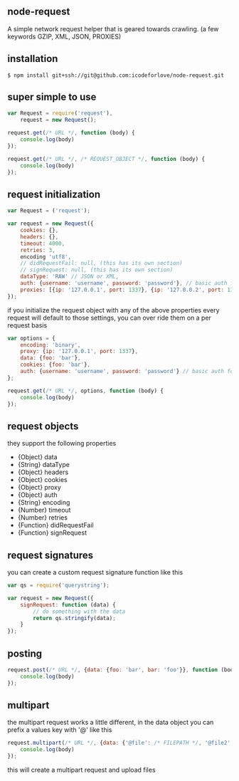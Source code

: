 ## node-request

A simple network request helper that is geared towards crawling. (a few keywords GZIP, XML, JSON, PROXIES)

## installation

    $ npm install git+ssh://git@github.com:icodeforlove/node-request.git

## super simple to use

```javascript
var Request = require('request'),
	request = new Request();

request.get(/* URL */, function (body) {
	console.log(body)
});

request.get(/* URL */, /* REQUEST_OBJECT */, function (body) {
	console.log(body)
});
```

## request initialization

```javascript
var Request = ('request');

var request = new Request({
	cookies: {},
	headers: {},
	timeout: 4000,
	retries: 3,
	encoding 'utf8',
	// didRequestFail: null, (this has its own section)
	// signRequest: null, (this has its own section)
	dataType: 'RAW' // JSON or XML,
	auth: {username: 'username', password: 'password'}, // basic auth for all requests
	proxies: [{ip: '127.0.0.1', port: 1337}, {ip: '127.0.0.2', port: 1337}, {ip: '127.0.0.3', port: 1337}] // rotating proxy array
});
```

if you initialize the request object with any of the above properties every request will default to those settings, you can over ride them on a per request basis

```javascript
var options = {
	encoding: 'binary',
	proxy: {ip: '127.0.0.1', port: 1337},
	data: {foo: 'bar'},
	cookies: {foo: 'bar'},
	auth: {username: 'username', password: 'password'} // basic auth for request
};

request.get(/* URL */, options, function (body) {
	console.log(body)
});
```
## request objects

they support the following properties
* {Object} data 
* {String} dataType
* {Object} headers
* {Object} cookies
* {Object} proxy
* {Object} auth
* {String} encoding
* {Number} timeout
* {Number} retries
* {Function} didRequestFail
* {Function} signRequest

## request signatures

you can create a custom request signature function like this

```javascript
var qs = require('querystring');

var request = new Request({
	signRequest: function (data) {
		// do something with the data
		return qs.stringify(data);
	}
});
```

## posting

```javascript
request.post(/* URL */, {data: {foo: 'bar', bar: 'foo'}}, function (body) {
	console.log(body)
});
```

## multipart

the multipart request works a little different, in the data object you can prefix a values key with '@' like this

```javascript
request.multipart(/* URL */, {data: {'@file': /* FILEPATH */, '@file2': /* FILEPATH */, bar: 'foo'}}, function (body) {
	console.log(body)
});
```

this will create a multipart request and upload files

